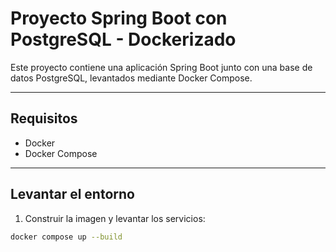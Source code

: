 # Proyecto Spring Boot con PostgreSQL - Dockerizado

Este proyecto contiene una aplicación Spring Boot junto con una base de datos PostgreSQL, levantados mediante Docker Compose.

---

## Requisitos

- Docker
- Docker Compose

---

## Levantar el entorno

1. Construir la imagen y levantar los servicios:

```bash
docker compose up --build
